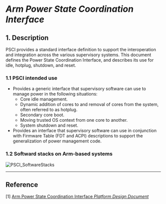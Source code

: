 <!--
 * @FileName: PSCI.md
 * @Author: Alen luojiaming299@163.com
 * @CreateTime: 2022-09-11 10:47:52
 * @LastEditTime: 2022-09-11 20:27:04
 * Copyright (c) 2022 by Alen, All Rights Reserved.
-->

# *Arm Power State Coordination Interface*

## 1. Description
PSCI provides a standard interface definition to support the interoperation and integration across the various supervisory systems. This document defines the Power State Coordination Interface, and describes its use for idle, hotplug, shutdown, and reset.
### 1.1 PSCI intended use
+ Provides a generic interface that supervisory software can use to manage power in the following situations:
  + Core idle management.
  + Dynamic addition of cores to and removal of cores from the system, often referred to as hotplug.
  + Secondary core boot.
  + Moving trusted OS context from one core to another.
  + System shutdown and reset.
+ Provides an interface that supervisory software can use in conjunction with Firmware Table (FDT and ACPI) descriptions to support the generalization of power management code.
### 1.2 Softward stacks on Arm-based systems
![PSCI_SoftwareStacks](https://cdn.jsdelivr.net/gh/Alen-Leo/Images/PSCI_SoftwareStacks.png)

--------------------------------------------------------------------------------

## Reference

[1] [Arm Power State Coordination Interface *Platform Design Document*](https://developer.arm.com/documentation/den0022/e/)